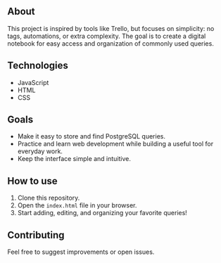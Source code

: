 ## About

This project is inspired by tools like Trello, but focuses on simplicity: no tags, automations, or extra complexity. The goal is to create a digital notebook for easy access and organization of commonly used queries.

## Technologies

- JavaScript
- HTML
- CSS

## Goals

- Make it easy to store and find PostgreSQL queries.
- Practice and learn web development while building a useful tool for everyday work.
- Keep the interface simple and intuitive.

## How to use

1. Clone this repository.
2. Open the `index.html` file in your browser.
3. Start adding, editing, and organizing your favorite queries!

## Contributing

Feel free to suggest improvements or open issues.
